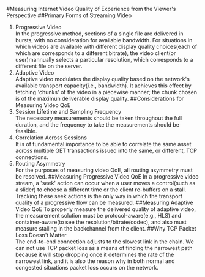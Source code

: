 #Measuring Internet Video Quality of Experience from the Viewer's Perspective
##Primary Forms of Streaming Video
1. Progressive Video  
In the progressive method, sections of a single file are delivered in bursts, with no consideration for available bandwidth. For situations in which videos are available with different display quality choices(each of which are corresponds to a different bitrate), the video client(or user)mannually selects a particular resolution, which corresponds to a different file on the server.
2. Adaptive Video  
Adaptive video modulates the display quality based on the network's available transport capacity(i.e., bandwidth). It achieves this effect by fetching 'chunks' of the video in a piecewise manner; the chunk chosen is of the maximun deliverable display quality.
##Considerations for Measuring Video QoE
1. Session Lifetime and Sampling Frequency  
The necessary measurements should be taken throughout the full duration, and the frequency to take the measurements should be feasible.
2. Correlation Across Sessions  
It is of fundamental importance to be able to correlate the same asset across multiple GET transactions issued into the same, or different, TCP connections.
3. Routing Asymmetry  
For the purposes of measuring video QoE, all routing asymmetry must be resolved.
##Measuring Progressive Video QoE
In a progressive video stream, a 'seek' action can occur when a user moves a control(such as a slider) to choose a different time or the client re-buffers on a stall. Tracking these seek actions is the only way in which the transport quality of a progressive flow can be measured.
##Measuring Adaptive Video QoE
To properly measure the delivered quality of adaptive video, the measurement solution must be protocol-aware(e.g., HLS) and container-aware(to see the resolution/bitrate/codec), and also must measure stalling in the backchannel from the client.
##Why TCP Packet Loss Doesn't Matter  
The end-to-end connection adjusts to the slowest link in the chain. We can not use TCP packet loss as a means of finding the narrowest path because it will stop dropping once it determines the rate of the narrowest link, and it is also the reason why in both normal and congested situations packet loss occurs on the network.

